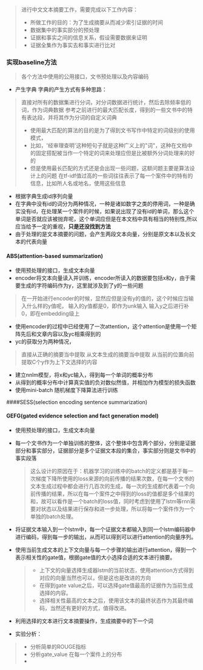 > 进行中文文本摘要工作，需要完成以下工作内容：
> + 所做工作的目的：为了生成摘要从而减少索引证据的时间
> + 数据集中的事实部分的预处理
> + 证据和事实之间的信息关系，假设需要数据来证明
> + 证据全集作为事实去和事实进行比对


### 实现baseline方法
 >各个方法中使用的公用接口，文书预处理以及内容编码
- 产生字典
字典的产生方式有多种思路：
> 直接对所有的数据集进行分词，对分词数据进行统计，然后去除频率低的词，作为词典数据
> 参考之前进行的最大匹配长度，得到的一些文书中的特有表达段，并将其作为分词的自定义词典
> 
> +  使用最大匹配的算法的目的是为了得到文书写作中特定的词级别的使用模式，
> +  比如，'经审理查明'这种短句子就是这种广义上的"词"，这种在文档中的固定搭配被当作一个特定的词来处理应但是比被额外分词处理来的好的
> +  但是使用最长匹配的方式还是会出现一些问题，这额问题主要是算法设计上的问题
> 在tf-idf值过高的一些词往往表示了每一个案件中的特有的信息，比如所人名或地名，使用这些信息
               
               
- 根据字典生成id序列向量
- 在字典中没有id的词分为两种情况，一种是诸如数字之类的停用词，一种是确实没有id，在处理某一个案件的时候，如果说出现了没有id的单词，那么这个单词是否就应该被抛弃呢，这个单词应但是在本文档中具有相当的特别性,所以应当给予一定的重视，**只是还没找到方法**
- 由于处理的是文本摘要的问题，会产生两段文本向量，分别是原文本以及长文本的代表向量

#### ABS(attention-based summarization)

 + 使用预处理的接口，生成文本向量
 + encoder将文本向量读入并训练，encoder所读入的数据要包括x和y，由于需要生成的字符编码作为y，这里就涉及到了y的一些问题
 > 
 >  在一开始进行encoder的时候，显然应但是没有y的值的，这个时候应当输入什么样的y值呢，
 >  输入的y值都是0，即作为unk输入
 >  输入y之后进行补0，即在embedding级上
 > 
 +   使用encoder的过程中已经使用了一次attention，这个attention是使用一个矩阵先后和文章内容以及yc相乘得到的
 +   yc的获取分为两种情况，
 >
 >   直接从正确的摘要当中提取
 >   从文本生成的摘要当中提取
 >   从当前的位置向前提取C个y作为上下文选择的内容
 >
 +   建立nnlm模型，将x和yc输入，得到每一个单词的概率分布
 +   从得到的概率分布中计算真实值的负对数似然值，并相加作为模型的损失函数
 +   使用mini-batch 随机梯度下降算法进行训练

####SESS(selection encoding sentence summarization)



#### GEFG(gated evidence selection and fact generation model)

+  使用预处理的接口，生成文本向量
+  每一个文书作为一个单独训练的整体，这个整体中包含两个部分，分别是证据部分和事实部分，证据部分是多个证据文本段的集合，事实部分则是文书中的事实段落
   
   > 这么设计的原因在于：机器学习的训练中的batch的定义都是基于每一次梯度下降所使用的loss来源的向前传播的结果次数，在每一个文书的文本生成过程中都会进行几百次的生成，每一次的生成都代表着一个向前传播的结果，所以在每一个案件之中得到的loss的值都是多个结果的和，故可以看作是一个batch的loss值，同时考虑到使用了lstm等rnn需要对状态以及结果进行保存和进一步处理，所以将每一个案件作为一个单独的batch处理。

+  将证据文本输入到一个lstm中，每一个证据文本都输入到同一个lstm编码器中进行编码，得到每一步的输出，从而可以得到可以进行attention的向量序列。
+  使用当前生成文本的上下文向量与每一个步骤的输出进行attention，得到一个表示相关性的gate值，根据gate值的大小选择合适的文本进行摘要。
      > 
      > +  上下文的向量选择生成器lstm的当前状态，使用attention方式得到对应的向量当然也可以，但是这也是改进的方向
      > +  在得到gate value之后，可以选择gate值最高的证据作为当前生成选择的内容。
      > +  选择相关性最高的文本之后，使用该文本的最终状态作为其最终编码，当然还有更好的方式，值得改进。
      > 
+  利用选择的文本进行文本摘要操作，生成摘要中的下一个词
+  实验分析：
> 
> +  分析简单的ROUGE指标
> +  分析gate_value 在每一个案件上的分布
> +




